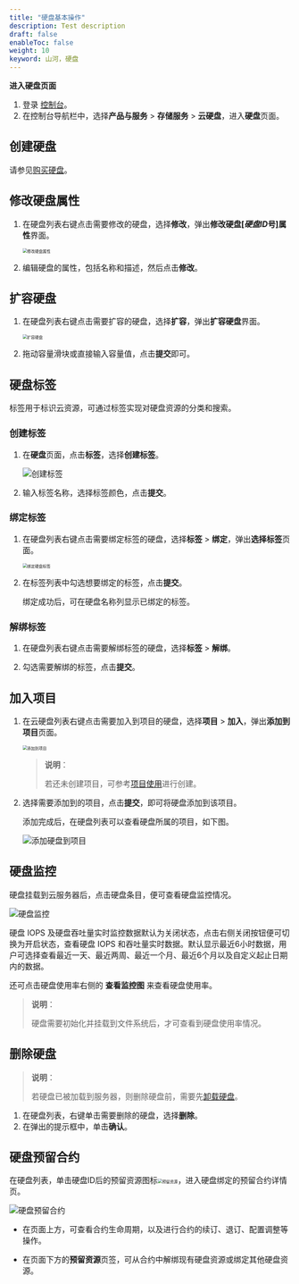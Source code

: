 ```yaml
---
title: "硬盘基本操作"
description: Test description
draft: false
enableToc: false
weight: 10
keyword: 山河，硬盘
---
```


**进入硬盘页面**

1. 登录 [控制台](http://console.yiqiyun.sd.cegn.cn/login)。
2. 在控制台导航栏中，选择**产品与服务** > **存储服务** > **云硬盘**，进入**硬盘**页面。

## 创建硬盘

请参见[购买硬盘](/storage/disk/quickstart/create_disk/)。

## 修改硬盘属性

1. 在硬盘列表右键点击需要修改的硬盘，选择**修改**，弹出**修改硬盘[*硬盘ID*号]属性**界面。

   <img src="../_images/create_basic_8.png" alt="修改硬盘属性" style="zoom:50%;" />

2. 编辑硬盘的属性，包括名称和描述，然后点击**修改**。


## 扩容硬盘

1. 在硬盘列表右键点击需要扩容的硬盘，选择**扩容**，弹出**扩容硬盘**界面。

   <img src="../_images/create_basic_expansion.png" alt="扩容硬盘" style="zoom:50%;" />

2. 拖动容量滑块或直接输入容量值，点击**提交**即可。

## 硬盘标签

标签用于标识云资源，可通过标签实现对硬盘资源的分类和搜索。

### 创建标签

1. 在**硬盘**页面，点击**标签**，选择**创建标签**。

   ![创建标签](../_images/create_basic_tag.png)

2. 输入标签名称，选择标签颜色，点击**提交**。

   

###  绑定标签

1. 在硬盘列表右键点击需要绑定标签的硬盘，选择**标签** > **绑定**，弹出**选择标签**页面。

   <img src="../_images/create_basic_12.png" alt="绑定硬盘标签" style="zoom:50%;" />

2. 在标签列表中勾选想要绑定的标签，点击**提交**。

   绑定成功后，可在硬盘名称列显示已绑定的标签。

### 解绑标签

1. 在硬盘列表右键点击需要解绑标签的硬盘，选择**标签** > **解绑**。

2. 勾选需要解绑的标签，点击**提交**。

## 加入项目

1. 在云硬盘列表右键点击需要加入到项目的硬盘，选择**项目** > **加入**，弹出**添加到项目**页面。

   <img src="../_images/create_basic_project.png" alt="添加到项目" style="zoom:50%;" />

   > **说明**：
   >
   > 若还未创建项目，可参考[项目使用](/operation/resource/manual/project/management/)进行创建。

2. 选择需要添加到的项目，点击**提交**，即可将硬盘添加到该项目。

   添加完成后，在硬盘列表可以查看硬盘所属的项目，如下图。

   ![添加硬盘到项目](../_images/create_basic_project2.png)

## 硬盘监控

硬盘挂载到云服务器后，点击硬盘条目，便可查看硬盘监控情况。

![硬盘监控](../_images/硬盘监控.png)

硬盘 IOPS 及硬盘吞吐量实时监控数据默认为关闭状态，点击右侧关闭按钮便可切换为开启状态，查看硬盘 IOPS 和吞吐量实时数据。默认显示最近6小时数据，用户可选择查看最近一天、最近两周、最近一个月、最近6个月以及自定义起止日期内的数据。

还可点击硬盘使用率右侧的 **查看监控图** 来查看硬盘使用率。

> **说明**：
>
> 硬盘需要初始化并挂载到文件系统后，才可查看到硬盘使用率情况。

## 删除硬盘

>**说明**：
>
>若硬盘已被加载到服务器，则删除硬盘前，需要先[卸载硬盘](/storage/disk/manual/unload/)。

1. 在硬盘列表，右键单击需要删除的硬盘，选择**删除**。
2. 在弹出的提示框中，单击**确认**。

## 硬盘预留合约

在硬盘列表，单击硬盘ID后的预留资源图标<img src="../_images/reserve_resource.png" alt="预留资源" style="zoom:50%;" />，进入硬盘绑定的预留合约详情页。

![硬盘预留合约](../_images/disk_reserve_contract.png)

- 在页面上方，可查看合约生命周期，以及进行合约的续订、退订、配置调整等操作。

- 在页面下方的**预留资源**页签，可从合约中解绑现有硬盘资源或绑定其他硬盘资源。

  

